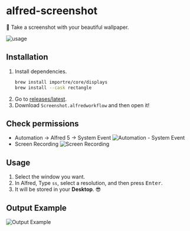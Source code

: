 # alfred-screenshot

📸 Take a screenshot with your beautiful wallpaper.

![usage](https://user-images.githubusercontent.com/1744446/208124121-11b3e6e6-c70a-4a58-85c5-a7a40c36dbba.gif)

## Installation

1. Install dependencies.
    ```sh
    brew install importre/core/displays
    brew install --cask rectangle
    ```
1. Go to [releases/latest].
1. Download `Screenshot.alfredworkflow` and then open it!

## Check permissions

* Automation -> Alfred 5 -> System Event
    ![Automation - System Event](https://user-images.githubusercontent.com/1744446/208055672-b455aeca-3239-4242-831d-2b7e744f9c3a.png)
* Screen Recording
    ![Screen Recording](https://user-images.githubusercontent.com/1744446/208055688-2a46e2e1-bea6-4b56-9cf0-9bffaed7f40d.png)

## Usage

1. Select the window you want.
1. In Alfred, Type `ss`, select a resolution, and then press <kbd>Enter</kbd>.
1. It will be stored in your **Desktop**. 😎

## Output Example

![Output Example](https://user-images.githubusercontent.com/1744446/208124097-ffefd6f6-32d3-4405-959e-cb3612210807.png)

[releases/latest]: https://github.com/importre/alfred-screenshot/releases/latest
